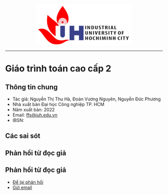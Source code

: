 <center><img width="60%"  src="figures/iuh.png" /></center>

-----

# Giáo trình toán cao cấp 2
## Thông tin chung
- Tác giả: Nguyễn Thị Thu Hà, Đoàn Vương Nguyên, Nguyễn Đức Phương
- Nhà xuất bản Đại học Công nghiệp TP. HCM
- Năm xuất bản: 2022
- Email: ffs@iuh.edu.vn
- IBSN: 
## Các sai sót
## Phản hồi từ đọc giả
## Phản hồi từ đọc giả

- [Để lại phản hồi](https://github.com/khoacoban/toancaocap2/issues)
- [Gửi email](mailto:ffs@iuh.edu.vn)
